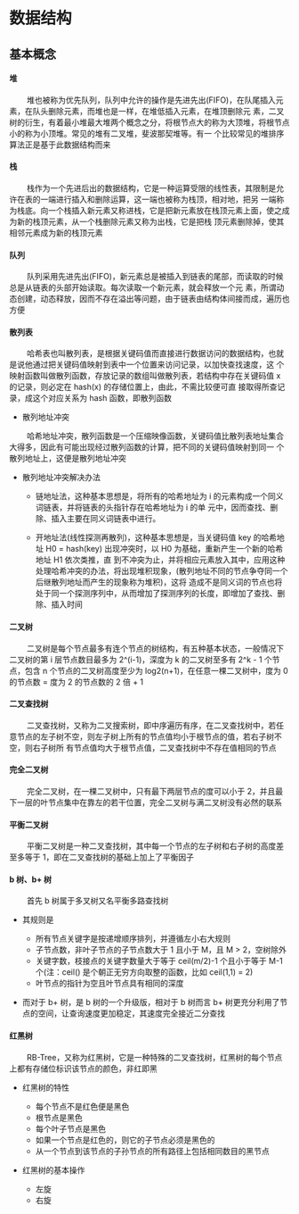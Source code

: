 # 数据结构

## 基本概念

#### 堆

&nbsp;&nbsp;&nbsp;&nbsp;&nbsp;&nbsp;&nbsp;
堆也被称为优先队列，队列中允许的操作是先进先出(FIFO)，在队尾插入元素，在队头删除元素，而堆也是一样，在堆低插入元素，在堆顶删除元
素，二叉树的衍生，有着最小堆最大堆两个概念之分，将根节点大的称为大顶堆，将根节点小的称为小顶堆。常见的堆有二叉堆，斐波那契堆等。有一
个比较常见的堆排序算法正是基于此数据结构而来

#### 栈

&nbsp;&nbsp;&nbsp;&nbsp;&nbsp;&nbsp;&nbsp;
栈作为一个先进后出的数据结构，它是一种运算受限的线性表，其限制是允许在表的一端进行插入和删除运算，这一端也被称为栈顶，相对地，把另
一端称为栈底。向一个栈插入新元素又称进栈，它是把新元素放在栈顶元素上面，使之成为新的栈顶元素，从一个栈删除元素又称为出栈，它是把栈
顶元素删除掉，使其相邻元素成为新的栈顶元素

#### 队列

&nbsp;&nbsp;&nbsp;&nbsp;&nbsp;&nbsp;&nbsp;
队列采用先进先出(FIFO)，新元素总是被插入到链表的尾部，而读取的时候总是从链表的头部开始读取。每次读取一个新元素，就会释放一个元
素，所谓动态创建，动态释放，因而不存在溢出等问题，由于链表由结构体间接而成，遍历也方便

#### 散列表

&nbsp;&nbsp;&nbsp;&nbsp;&nbsp;&nbsp;&nbsp;
哈希表也叫散列表，是根据关键码值而直接进行数据访问的数据结构，也就是说他通过把关键码值映射到表中一个位置来访问记录，以加快查找速度，这
个映射函数叫做散列函数，存放记录的数组叫做散列表，若结构中存在关键码值 x 的记录，则必定在 hash(x) 的存储位置上，由此，不需比较便可直
接取得所查记录，成这个对应关系为 hash 函数，即散列函数

-  散列地址冲突

&nbsp;&nbsp;&nbsp;&nbsp;&nbsp;&nbsp;&nbsp;
哈希地址冲突，散列函数是一个压缩映像函数，关键码值比散列表地址集合大得多，因此有可能出现经过散列函数的计算，把不同的关键码值映射到同一
个散列地址上，这便是散列地址冲突

- 散列地址冲突解决办法

  - 链地址法，这种基本思想是，将所有的哈希地址为 i 的元素构成一个同义词链表，并将链表的头指针存在哈希地址为 i 的单
元中，因而查找、删除、插入主要在同义词链表中进行。

  - 开地址法(线性探测再散列)，这种基本思想是，当关键码值 key 的哈希地址 H0 = hash(key) 出现冲突时，以 H0 为基础，重新产生一个新的哈希地址 H1 依次类推，直
到不冲突为止，并将相应元素放入其中，应用这种处理哈希冲突的办法，将出现堆积现象，(散列地址不同的节点争夺同一个后继散列地址而产生的现象称为堆积)，这将
造成不是同义词的节点也将处于同一个探测序列中，从而增加了探测序列的长度，即增加了查找、删除、插入时间

#### 二叉树

&nbsp;&nbsp;&nbsp;&nbsp;&nbsp;&nbsp;&nbsp;
二叉树是每个节点最多有连个节点的树结构，有五种基本状态，一般情况下二叉树的第 i 层节点数目最多为 2^(i-1)，深度为 k 的二叉树至多有 2^k - 1 个节点，包含
 n 个节点的二叉树高度至少为 log2(n+1)，在任意一棵二叉树中，度为 0 的节点数 = 度为 2 的节点数的 2 倍 + 1

#### 二叉查找树

 &nbsp;&nbsp;&nbsp;&nbsp;&nbsp;&nbsp;&nbsp;
二叉查找树，又称为二叉搜索树，即中序遍历有序，在二叉查找树中，若任意节点的左子树不空，则左子树上所有的节点值均小于根节点的值，若右子树不空，则右子树所
有节点值均大于根节点值，二叉查找树中不存在值相同的节点

#### 完全二叉树

&nbsp;&nbsp;&nbsp;&nbsp;&nbsp;&nbsp;&nbsp;
完全二叉树，在一棵二叉树中，只有最下两层节点的度可以小于 2，并且最下一层的叶节点集中在靠左的若干位置，完全二叉树与满二叉树没有必然的联系

#### 平衡二叉树

&nbsp;&nbsp;&nbsp;&nbsp;&nbsp;&nbsp;&nbsp;
平衡二叉树是一种二叉查找树，其中每一个节点的左子树和右子树的高度差至多等于 1，即在二叉查找树的基础上加上了平衡因子

#### b 树、b+ 树

&nbsp;&nbsp;&nbsp;&nbsp;&nbsp;&nbsp;&nbsp;
首先 b 树属于多叉树又名平衡多路查找树

- 其规则是

  - 所有节点关键字是按递增顺序排列，并遵循左小右大规则
  - 子节点数，非叶子节点的子节点数大于 1 且小于 M，且 M > 2，空树除外
  - 关键字数，枝接点的关键字数量大于等于 ceil(m/2)-1 个且小于等于 M-1 个(注：ceil() 是个朝正无穷方向取整的函数，比如 ceil(1,1) = 2)
  - 叶节点的指针为空且叶节点具有相同的深度

- 而对于 b+ 树，是 b 树的一个升级版，相对于 b 树而言 b+ 树更充分利用了节点的空间，让查询速度更加稳定，其速度完全接近二分查找

#### 红黑树

&nbsp;&nbsp;&nbsp;&nbsp;&nbsp;&nbsp;&nbsp;
RB-Tree，又称为红黑树，它是一种特殊的二叉查找树，红黑树的每个节点上都有存储位标识该节点的颜色，非红即黑

- 红黑树的特性

  - 每个节点不是红色便是黑色
  - 根节点是黑色
  - 每个叶子节点是黑色
  - 如果一个节点是红色的，则它的子节点必须是黑色的
  - 从一个节点到该节点的子孙节点的所有路径上包括相同数目的黑节点

- 红黑树的基本操作

  - 左旋
  - 右旋
